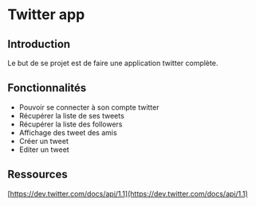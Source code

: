 Twitter app
===========

Introduction
------------

Le but de se projet est de faire une application twitter complète.

Fonctionnalités
---------------

- Pouvoir se connecter à son compte twitter
- Récupérer la liste de ses tweets
- Récupérer la liste des followers
- Affichage des tweet des amis
- Créer un tweet
- Editer un tweet

Ressources
----------

[https://dev.twitter.com/docs/api/1.1](https://dev.twitter.com/docs/api/1.1)
